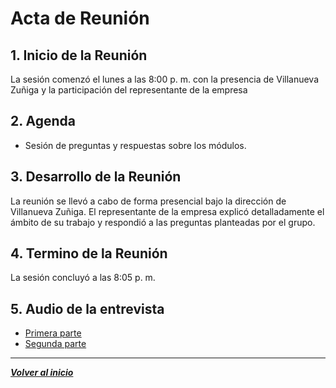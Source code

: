 # Acta de Reunión

## 1. Inicio de la Reunión
La sesión comenzó el lunes a las 8:00 p. m. con la presencia de Villanueva Zuñiga y la participación del representante de la empresa
## 2. Agenda
- Sesión de preguntas y respuestas sobre los módulos.
## 3. Desarrollo de la Reunión
La reunión se llevó a cabo de forma presencial bajo la dirección de Villanueva Zuñiga. El representante de la empresa explicó detalladamente el ámbito de su trabajo y respondió a las preguntas planteadas por el grupo.
## 4. Termino de la Reunión 
La sesión concluyó a las 8:05 p. m.
## 5. Audio de la entrevista
- [Primera parte](EntrevistaParte1.m4a)
- [Segunda parte](EntrevistaParte2.m4a)
---
***[Volver al inicio](../README.md)***